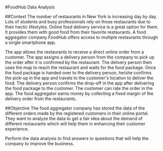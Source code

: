 #FoodHub Data Analysis 

##Context
The number of restaurants in New York is increasing day by day. Lots of students and busy professionals rely on those restaurants due to their hectic lifestyles. 
Online food delivery service is a great option for them. It provides them with good food from their favorite restaurants. A food aggregator company FoodHub offers access to multiple
restaurants through a single smartphone app.

The app allows the restaurants to receive a direct online order from a customer. The app assigns a delivery person from the company to pick up the order after it is confirmed by 
the restaurant. The delivery person then uses the map to reach the restaurant and waits for the food package. Once the food package is handed over to the delivery person, he/she 
confirms the pick-up in the app and travels to the customer's location to deliver the food. The delivery person confirms the drop-off in the app after delivering the food package 
to the customer. The customer can rate the order in the app. The food aggregator earns money by collecting a fixed margin of the delivery order from the restaurants.

##Objective
The food aggregator company has stored the data of the different orders made by the registered customers in their online portal. They want to analyze the data to get a fair idea 
about the demand of different restaurants which will help them in enhancing their customer experience. 

Perform the data analysis to find answers to questions that will help the company to improve the business.